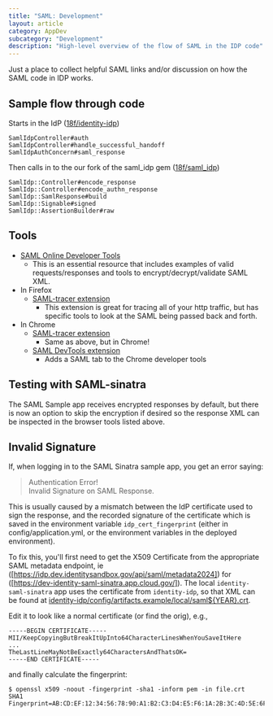 ```yaml
---
title: "SAML: Development"
layout: article
category: AppDev
subcategory: "Development"
description: "High-level overview of the flow of SAML in the IDP code"
---
```


Just a place to collect helpful SAML links and/or discussion on how the SAML code in IDP works.

## Sample flow through code
Starts in the IdP ([18f/identity-idp](https://github.com/18f/identity-idp))
```
SamlIdpController#auth
SamlIdpController#handle_successful_handoff
SamlIdpAuthConcern#saml_response
```

Then calls in to the our fork of the saml_idp gem ([18f/saml_idp](https://github.com/18f/saml_idp))
```
SamlIdp::Controller#encode_response
SamlIdp::Controller#encode_authn_response
SamlIdp::SamlResponse#build
SamlIdp::Signable#signed
SamlIdp::AssertionBuilder#raw
```

## Tools

* [SAML Online Developer Tools](https://www.samltool.com/online_tools.php)
  * This is an essential resource that includes examples of valid requests/responses and tools to encrypt/decrypt/validate SAML XML.
* In Firefox
  * [SAML-tracer extension](https://addons.mozilla.org/en-US/firefox/addon/saml-tracer/)
    * This extension is great for tracing all of your http traffic, but has specific tools to look at the SAML being passed back and forth.
* In Chrome
  * [SAML-tracer extension](https://chrome.google.com/webstore/detail/saml-tracer/mpdajninpobndbfcldcmbpnnbhibjmch?hl=en)
    * Same as above, but in Chrome!
  * [SAML DevTools extension](https://chrome.google.com/webstore/detail/saml-devtools-extension/jndllhgbinhiiddokbeoeepbppdnhhio)
    * Adds a SAML tab to the Chrome developer tools

## Testing with SAML-sinatra

The SAML Sample app receives encrypted responses by default, but there is now an option to skip the encryption if desired so the response XML can be inspected in the browser tools listed above.

## Invalid Signature

If, when logging in to the SAML Sinatra sample app, you get an error saying:

> Authentication Error! <br/>
> Invalid Signature on SAML Response.

This is usually caused by a mismatch between the IdP certificate used to sign the response, and the recorded signature of the certificate which is saved in the environment variable `idp_cert_fingerprint` (either in config/application.yml, or the environment variables in the deployed environment).

To fix this, you'll first need to get the X509 Certificate from the appropriate SAML metadata endpoint, ie ([https://idp.dev.identitysandbox.gov/api/saml/metadata2024]) for ([https://dev-identity-saml-sinatra.app.cloud.gov/]).
The local `identity-saml-sinatra` app uses the certificate from `identity-idp`, so that XML can be found at [identity-idp/config/artifacts.example/local/saml${YEAR}.crt](https://github.com/18F/identity-idp/tree/main/config/artifacts.example/local/).

Edit it to look like a normal certificate (or find the orig), e.g.,
```
-----BEGIN CERTIFICATE-----
MII/KeepCopyingButBreakItUpInto64CharacterLinesWhenYouSaveItHere
...
TheLastLineMayNotBeExactly64CharactersAndThatsOK=
-----END CERTIFICATE-----
```
and finally calculate the fingerprint:
```
$ openssl x509 -noout -fingerprint -sha1 -inform pem -in file.crt
SHA1 Fingerprint=AB:CD:EF:12:34:56:78:90:A1:B2:C3:D4:E5:F6:1A:2B:3C:4D:5E:6F
```
